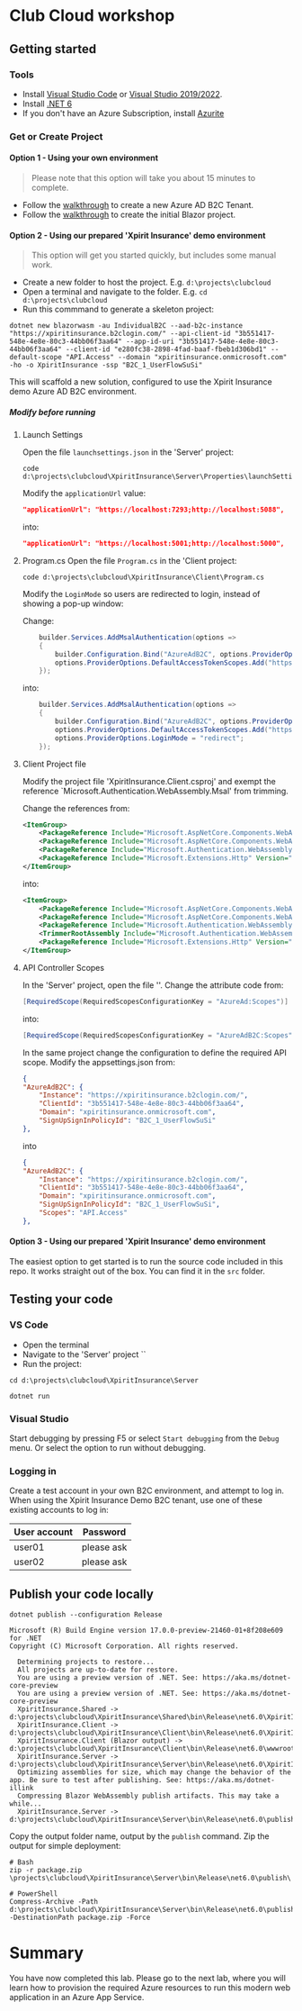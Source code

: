 # Club Cloud workshop


## Getting started

### Tools

- Install [Visual Studio Code](https://code.visualstudio.com/download) or [Visual Studio 2019/2022](https://visualstudio.microsoft.com/downloads/).  
- Install [.NET 6](https://dotnet.microsoft.com/download/dotnet/6.0)
- If you don't have an Azure Subscription, install [Azurite](https://docs.microsoft.com/en-us/azure/storage/common/storage-use-azurite?tabs=visual-studio#install-and-run-azurite) 

### Get or Create Project

#### Option 1 - Using your own environment

> Please note that this option will take you about 15 minutes to complete.

- Follow the [walkthrough](https://docs.microsoft.com/en-us/azure/active-directory-b2c/tutorial-create-tenant) to create a new Azure AD B2C Tenant.
- Follow the [walkthrough](https://docs.microsoft.com/en-us/aspnet/core/blazor/security/webassembly/hosted-with-azure-active-directory-b2c?view=aspnetcore-6.0) to create the initial Blazor project.

#### Option 2 - Using our prepared 'Xpirit Insurance' demo environment

> This option will get you started quickly, but includes some manual work.

- Create a new folder to host the project. E.g. `d:\projects\clubcloud`
- Open a terminal and navigate to the folder. E.g. `cd d:\projects\clubcloud`
- Run this commmand to generate a skeleton project:

```
dotnet new blazorwasm -au IndividualB2C --aad-b2c-instance "https://xpiritinsurance.b2clogin.com/" --api-client-id "3b551417-548e-4e8e-80c3-44bb06f3aa64" --app-id-uri "3b551417-548e-4e8e-80c3-44bb06f3aa64" --client-id "e280fc38-2898-4fad-baaf-fbeb1d306bd1" --default-scope "API.Access" --domain "xpiritinsurance.onmicrosoft.com" -ho -o XpiritInsurance -ssp "B2C_1_UserFlowSuSi"
```

This will scaffold a new solution, configured to use the Xpirit Insurance demo Azure AD B2C environment.

##### Modify before running

1. Launch Settings

    Open the file `launchsettings.json` in the 'Server' project:

    ```
    code d:\projects\clubcloud\XpiritInsurance\Server\Properties\launchSettings.json
    ```

    Modify the `applicationUrl` value:

    ```json
    "applicationUrl": "https://localhost:7293;http://localhost:5088",
    ```

    into:
    ```json
    "applicationUrl": "https://localhost:5001;http://localhost:5000",
    ```

2. Program.cs
Open the file `Program.cs` in the 'Client project:

    ```
    code d:\projects\clubcloud\XpiritInsurance\Client\Program.cs
    ```

    Modify the `LoginMode` so users are redirected to login, instead of showing a pop-up window:

    Change:
    ```csharp
        builder.Services.AddMsalAuthentication(options =>
        {
            builder.Configuration.Bind("AzureAdB2C", options.ProviderOptions.Authentication);
            options.ProviderOptions.DefaultAccessTokenScopes.Add("https://xpiritinsurance.onmicrosoft.com/3b551417-548e-4e8e-80c3-44bb06f3aa64/API.Access");
        });
    ```
    into: 

    ```csharp
        builder.Services.AddMsalAuthentication(options =>
        {
            builder.Configuration.Bind("AzureAdB2C", options.ProviderOptions.Authentication);
            options.ProviderOptions.DefaultAccessTokenScopes.Add("https://xpiritinsurance.onmicrosoft.com/3b551417-548e-4e8e-80c3-44bb06f3aa64/API.Access");
            options.ProviderOptions.LoginMode = "redirect";
        });
    ```

3. Client Project file

    Modify the project file 'XpiritInsurance.Client.csproj' and exempt the reference `Microsoft.Authentication.WebAssembly.Msal' from trimming.

    Change the references from:
    ```xml
    <ItemGroup>
        <PackageReference Include="Microsoft.AspNetCore.Components.WebAssembly" Version="6.0.0-rc.1.21452.15" />
        <PackageReference Include="Microsoft.AspNetCore.Components.WebAssembly.DevServer" Version="6.0.0-rc.1.21452.15" PrivateAssets="all" />
        <PackageReference Include="Microsoft.Authentication.WebAssembly.Msal" Version="6.0.0-rc.1.21452.15" />
        <PackageReference Include="Microsoft.Extensions.Http" Version="6.0.0-rc.1.21451.13" />
    </ItemGroup>
    ```
    into:

    ```xml
    <ItemGroup>
        <PackageReference Include="Microsoft.AspNetCore.Components.WebAssembly" Version="6.0.0-rc.1.21452.15" />
        <PackageReference Include="Microsoft.AspNetCore.Components.WebAssembly.DevServer" Version="6.0.0-rc.1.21452.15" PrivateAssets="all" />
        <PackageReference Include="Microsoft.Authentication.WebAssembly.Msal" Version="6.0.0-rc.1.21452.15" />
        <TrimmerRootAssembly Include="Microsoft.Authentication.WebAssembly.Msal"  />
        <PackageReference Include="Microsoft.Extensions.Http" Version="6.0.0-rc.1.21451.13" />
    </ItemGroup>
    ```

4. API Controller Scopes

    In the 'Server' project, open the file ''.
    Change the attribute code from:

    ```csharp
    [RequiredScope(RequiredScopesConfigurationKey = "AzureAd:Scopes")]
    ```

    into:
    ```csharp
    [RequiredScope(RequiredScopesConfigurationKey = "AzureAdB2C:Scopes")]
    ```

    In the same project change the configuration to define the required API scope. Modify the appsettings.json from:

    ```json
    {
    "AzureAdB2C": {
        "Instance": "https://xpiritinsurance.b2clogin.com/",
        "ClientId": "3b551417-548e-4e8e-80c3-44bb06f3aa64",
        "Domain": "xpiritinsurance.onmicrosoft.com",
        "SignUpSignInPolicyId": "B2C_1_UserFlowSuSi"
    },
    ```
    into
    ```json
    {
    "AzureAdB2C": {
        "Instance": "https://xpiritinsurance.b2clogin.com/",
        "ClientId": "3b551417-548e-4e8e-80c3-44bb06f3aa64",
        "Domain": "xpiritinsurance.onmicrosoft.com",
        "SignUpSignInPolicyId": "B2C_1_UserFlowSuSi",
        "Scopes": "API.Access"
    },
    ```
#### Option 3 - Using our prepared 'Xpirit Insurance' demo environment

The easiest option to get started is to run the source code included in this repo. It works straight out of the box.
You can find it in the `src` folder.

## Testing your code

### VS Code
- Open the terminal
- Navigate to the 'Server' project ``
- Run the project:

```
cd d:\projects\clubcloud\XpiritInsurance\Server

dotnet run
```

### Visual Studio
Start debugging by pressing F5 or select `Start debugging` from the `Debug` menu. Or select the option to run without debugging.

### Logging in
Create a test account in your own B2C environment, and attempt to log in. 
When using the Xpirit Insurance Demo B2C tenant, use one of these existing accounts to log in:

| User account | Password   |
|--------------|----------- |
| user01       | please ask |
| user02       | please ask |


## Publish your code locally

```
dotnet publish --configuration Release

Microsoft (R) Build Engine version 17.0.0-preview-21460-01+8f208e609 for .NET
Copyright (C) Microsoft Corporation. All rights reserved.

  Determining projects to restore...
  All projects are up-to-date for restore.
  You are using a preview version of .NET. See: https://aka.ms/dotnet-core-preview
  You are using a preview version of .NET. See: https://aka.ms/dotnet-core-preview
  XpiritInsurance.Shared -> d:\projects\clubcloud\XpiritInsurance\Shared\bin\Release\net6.0\XpiritInsurance.Shared.dll
  XpiritInsurance.Client -> d:\projects\clubcloud\XpiritInsurance\Client\bin\Release\net6.0\XpiritInsurance.Client.dll
  XpiritInsurance.Client (Blazor output) -> d:\projects\clubcloud\XpiritInsurance\Client\bin\Release\net6.0\wwwroot
  XpiritInsurance.Server -> d:\projects\clubcloud\XpiritInsurance\Server\bin\Release\net6.0\XpiritInsurance.Server.dll
  Optimizing assemblies for size, which may change the behavior of the app. Be sure to test after publishing. See: https://aka.ms/dotnet-illink
  Compressing Blazor WebAssembly publish artifacts. This may take a while...
  XpiritInsurance.Server -> d:\projects\clubcloud\XpiritInsurance\Server\bin\Release\net6.0\publish\
```
Copy the output folder name, output by the `publish` command.
Zip the output for simple deployment:

```
# Bash
zip -r package.zip \projects\clubcloud\XpiritInsurance\Server\bin\Release\net6.0\publish\

# PowerShell
Compress-Archive -Path d:\projects\clubcloud\XpiritInsurance\Server\bin\Release\net6.0\publish\* -DestinationPath package.zip -Force

```

# Summary
You have now completed this lab. Please go to the next lab, where you will learn how to provision the required Azure resources to run this modern web application in an Azure App Service.


